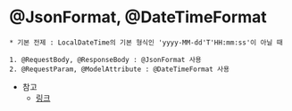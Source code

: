 # @JsonFormat, @DateTimeFormat

```
* 기본 전제 : LocalDateTime의 기본 형식인 'yyyy-MM-dd'T'HH:mm:ss'이 아닐 때

1. @RequestBody, @ResponseBody : @JsonFormat 사용
2. @RequestParam, @ModelAttribute : @DateTimeFormat 사용
```

- 참고
  - [링크](https://ksh-coding.tistory.com/107#%E2%9C%85%203.%20%40DateTimeFormat%20VS%20%40JsonFormat-1)

